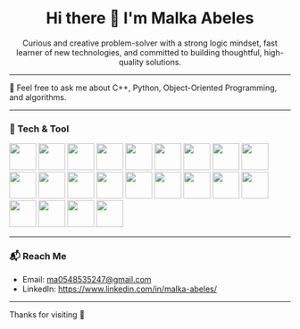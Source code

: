 <h1 align="center">Hi there 👋 I'm Malka Abeles</h1>
<p align="center">Curious and creative problem-solver with a strong logic mindset, fast learner of new technologies, and committed to building thoughtful, high-quality solutions.</p>

---


<p>💬 Feel free to ask me about C++, Python, Object-Oriented Programming, and algorithms.</p>


---

### 🧰 Tech & Tool


<p align="left">
  <img src="https://cdn.jsdelivr.net/gh/devicons/devicon/icons/cplusplus/cplusplus-original.svg" height="48"/>
  <img src="https://cdn.jsdelivr.net/gh/devicons/devicon/icons/c/c-original.svg" height="48"/>
  <img src="https://cdn.jsdelivr.net/gh/devicons/devicon/icons/python/python-original.svg" height="48"/>
  <img src="https://cdn.jsdelivr.net/gh/devicons/devicon/icons/java/java-original.svg" height="48"/>
  <img src="https://cdn.jsdelivr.net/gh/devicons/devicon/icons/javascript/javascript-original.svg" height="48"/>
  <img src="https://cdn.jsdelivr.net/gh/devicons/devicon/icons/typescript/typescript-original.svg" height="48"/>
  <img src="https://cdn.jsdelivr.net/gh/devicons/devicon/icons/react/react-original.svg" height="48"/>
  <img src="https://cdn.jsdelivr.net/gh/devicons/devicon/icons/angularjs/angularjs-original.svg" height="48"/>
  <img src="https://cdn.jsdelivr.net/gh/devicons/devicon/icons/nodejs/nodejs-original.svg" height="48"/>
  <img src="https://cdn.jsdelivr.net/gh/devicons/devicon/icons/mysql/mysql-original.svg" height="48"/>
  <img src="https://cdn.jsdelivr.net/gh/devicons/devicon/icons/postgresql/postgresql-original.svg" height="48"/>
  <img src="https://cdn.jsdelivr.net/gh/devicons/devicon/icons/mongodb/mongodb-original.svg" height="48"/>
  <img src="https://cdn.jsdelivr.net/gh/devicons/devicon/icons/sqlite/sqlite-original.svg" height="48"/>
  <img src="https://cdn.jsdelivr.net/gh/devicons/devicon/icons/git/git-original.svg" height="48"/>
  <img src="https://cdn.jsdelivr.net/gh/devicons/devicon/icons/github/github-original.svg" height="48"/>
  <img src="https://cdn.jsdelivr.net/gh/devicons/devicon/icons/vscode/vscode-original.svg" height="48"/>
  <img src="https://cdn.jsdelivr.net/gh/devicons/devicon/icons/linux/linux-original.svg" height="48"/>
  <img src="https://cdn.jsdelivr.net/gh/devicons/devicon/icons/bash/bash-original.svg" height="48"/>
  <img src="https://cdn.jsdelivr.net/gh/devicons/devicon/icons/html5/html5-original.svg" height="48"/>
  <img src="https://cdn.jsdelivr.net/gh/devicons/devicon/icons/css3/css3-original.svg" height="48"/>
  <img src="https://cdn.jsdelivr.net/gh/devicons/devicon/icons/swagger/swagger-original.svg" height="48"/>
  <img src="https://cdn.jsdelivr.net/gh/devicons/devicon/icons/dot-net/dot-net-original.svg" height="48"/>
</p>



---

### 📬 Reach Me

- Email: ma0548535247@gmail.com
- LinkedIn: https://www.linkedin.com/in/malka-abeles/

---

Thanks for visiting 💜
